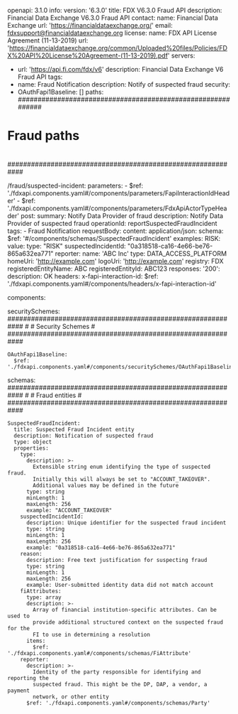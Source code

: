 openapi: 3.1.0
info:
  version: '6.3.0'
  title: FDX V6.3.0 Fraud API
  description: Financial Data Exchange V6.3.0 Fraud API
  contact:
    name: Financial Data Exchange
    url: 'https://financialdataexchange.org/'
    email: fdxsupport@financialdataexchange.org
  license:
    name: FDX API License Agreement (11-13-2019)
    url: 'https://financialdataexchange.org/common/Uploaded%20files/Policies/FDX%20API%20License%20Agreement-(11-13-2019).pdf'
servers:
  - url: 'https://api.fi.com/fdx/v6'
    description: Financial Data Exchange V6 Fraud API
tags:
  - name: Fraud Notification
    description: Notify of suspected fraud
security:
  - OAuthFapi1Baseline: []
paths:
  ############################################################
  #
  # Fraud paths
  #
  ############################################################

  /fraud/suspected-incident:
    parameters:
      - $ref: './fdxapi.components.yaml#/components/parameters/FapiInteractionIdHeader'
      - $ref: './fdxapi.components.yaml#/components/parameters/FdxApiActorTypeHeader'
    post:
      summary: Notify Data Provider of fraud
      description: Notify Data Provider of suspected fraud
      operationId: reportSuspectedFraudIncident
      tags:
        - Fraud Notification
      requestBody:
        content:
          application/json:
            schema:
              $ref: '#/components/schemas/SuspectedFraudIncident'
            examples:
              RISK:
                value:
                  type: "RISK"
                  suspectedIncidentId: "0a318518-ca16-4e66-be76-865a632ea771"
                  reporter:
                    name: 'ABC Inc'
                    type: DATA_ACCESS_PLATFORM
                    homeUri: 'http://example.com'
                    logoUri: 'http://example.com'
                    registry: FDX
                    registeredEntityName: ABC
                    registeredEntityId: ABC123
      responses:
        '200':
          description: OK
          headers:
            x-fapi-interaction-id:
              $ref: './fdxapi.components.yaml#/components/headers/x-fapi-interaction-id'

components:

  securitySchemes:
    ############################################################
    #
    # Security Schemes
    #
    ############################################################

    OAuthFapi1Baseline:
      $ref: './fdxapi.components.yaml#/components/securitySchemes/OAuthFapi1Baseline'

  schemas:
    ############################################################
    #
    # Fraud entities
    #
    ############################################################

    SuspectedFraudIncident:
      title: Suspected Fraud Incident entity
      description: Notification of suspected fraud
      type: object
      properties:
        type:
          description: >-
            Extensible string enum identifying the type of suspected fraud.
            Initially this will always be set to "ACCOUNT_TAKEOVER".
            Additional values may be defined in the future
          type: string
          minLength: 1
          maxLength: 256
          example: "ACCOUNT_TAKEOVER"
        suspectedIncidentId:
          description: Unique identifier for the suspected fraud incident
          type: string
          minLength: 1
          maxLength: 256
          example: "0a318518-ca16-4e66-be76-865a632ea771"
        reason:
          description: Free text justification for suspecting fraud
          type: string
          minLength: 1
          maxLength: 256
          example: User-submitted identity data did not match account
        fiAttributes:
          type: array
          description: >-
            Array of financial institution-specific attributes. Can be used to
            provide additional structured context on the suspected fraud for the
            FI to use in determining a resolution
          items:
            $ref: './fdxapi.components.yaml#/components/schemas/FiAttribute'
        reporter:
          description: >-
            Identity of the party responsible for identifying and reporting the
            suspected fraud. This might be the DP, DAP, a vendor, a payment
            network, or other entity
          $ref: './fdxapi.components.yaml#/components/schemas/Party'
